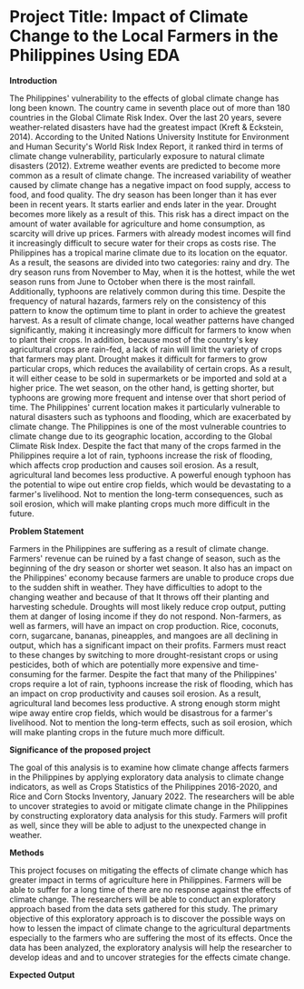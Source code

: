 # Project Title: Impact of Climate Change to the Local Farmers in the Philippines Using EDA

**Introduction**
 
  The Philippines' vulnerability to the effects of global climate change has long been known. The country came in seventh place out of more than 180 countries in the Global Climate Risk Index. Over the last 20 years, severe weather-related disasters have had the greatest impact (Kreft & Eckstein, 2014). According to the United Nations University Institute for Environment and Human Security's World Risk Index Report, it ranked third in terms of climate change vulnerability, particularly exposure to natural climate disasters (2012). Extreme weather events are predicted to become more common as a result of climate change. The increased variability of weather caused by climate change has a negative impact on food supply, access to food, and food quality. The dry season has been longer than it has ever been in recent years. It starts earlier and ends later in the year. Drought becomes more likely as a result of this. This risk has a direct impact on the amount of water available for agriculture and home consumption, as scarcity will drive up prices. Farmers with already modest incomes will find it increasingly difficult to secure water for their crops as costs rise. 
 The Philippines has a tropical marine climate due to its location on the equator. As a result, the seasons are divided into two categories: rainy and dry. The dry season runs from November to May, when it is the hottest, while the wet season runs from June to October when there is the most rainfall. Additionally, typhoons are relatively common during this time. Despite the frequency of natural hazards, farmers rely on the consistency of this pattern to know the optimum time to plant in order to achieve the greatest harvest. As a result of climate change, local weather patterns have changed significantly, making it increasingly more difficult for farmers to know when to plant their crops. In addition, because most of the country's key agricultural crops are rain-fed, a lack of rain will limit the variety of crops that farmers may plant. Drought makes it difficult for farmers to grow particular crops, which reduces the availability of certain crops. As a result, it will either cease to be sold in supermarkets or be imported and sold at a higher price. 
 The wet season, on the other hand, is getting shorter, but typhoons are growing more frequent and intense over that short period of time. The Philippines' current location makes it particularly vulnerable to natural disasters such as typhoons and flooding, which are exacerbated by climate change. The Philippines is one of the most vulnerable countries to climate change due to its geographic location, according to the Global Climate Risk Index. Despite the fact that many of the crops farmed in the Philippines require a lot of rain, typhoons increase the risk of flooding, which affects crop production and causes soil erosion. As a result, agricultural land becomes less productive. A powerful enough typhoon has the potential to wipe out entire crop fields, which would be devastating to a farmer's livelihood. Not to mention the long-term consequences, such as soil erosion, which will make planting crops much more difficult in the future.



**Problem Statement**

 Farmers in the Philippines are suffering as a result of climate change. Farmers' revenue can be ruined by a fast change of season, such as the beginning of the dry season or shorter wet season. It also has an impact on the Philippines' economy because farmers are unable to produce crops due to the sudden shift in weather. They have difficulties to adopt to the changing weather and because of that It throws off their planting and harvesting schedule. Droughts will most likely reduce crop output, putting them at danger of losing income if they do not respond. Non-farmers, as well as farmers, will have an impact on crop production. Rice, coconuts, corn, sugarcane, bananas, pineapples, and mangoes are all declining in output, which has a significant impact on their profits. Farmers must react to these changes by switching to more drought-resistant crops or using pesticides, both of which are potentially more expensive and time-consuming for the farmer. Despite the fact that many of the Philippines' crops require a lot of rain, typhoons increase the risk of flooding, which has an impact on crop productivity and causes soil erosion. As a result, agricultural land becomes less productive. A strong enough storm might wipe away entire crop fields, which would be disastrous for a farmer's livelihood. Not to mention the long-term effects, such as soil erosion, which will make planting crops in the future much more difficult.
 
 
   **Significance of the proposed project**
   
  The goal of this analysis is to examine how climate change affects farmers in the Philippines by applying exploratory data analysis to climate change indicators, as well as Crops Statistics of the Philippines 2016-2020, and Rice and Corn Stocks Inventory, January 2022. The researchers will be able to uncover strategies to avoid or mitigate climate change in the Philippines by constructing exploratory data analysis for this study. Farmers will profit as well, since they will be able to adjust to the unexpected change in weather.       
    
    
   **Methods**
   
  This project focuses on  mitigating the effects of climate change which has greater impact in terms of agriculture here in Philippines. Farmers will be able to suffer for a long time of there are no response against the effects of climate change. The researchers will be able to conduct an exploratory approach based from the data sets gathered for this study. The primary objective of this exploratory approach is to discover the possible ways on how to lessen the impact of climate change to the agricultural departments especially to the farmers who are suffering the most of its effects. Once the data has been analyzed, the exploratory analysis will help the researcher to develop ideas and and to uncover strategies for the effects cimate change.
    
   **Expected Output**
   
   
